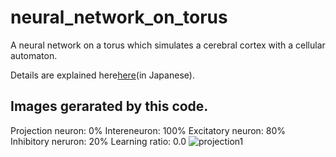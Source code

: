 # neural_network_on_torus
A neural network on a torus which simulates a cerebral cortex with a cellular automaton.

Details are explained here[here](https://speakerdeck.com/yukinaga/iosapurini-yi-shi-hasu-rufalseka-deipuraningufalsexian-niaruren-gong-zhi-neng-ai)(in Japanese).

## Images gerarated by this code.
Projection neuron: 0% Intereneuron: 100%
Excitatory neuron: 80% Inhibitory neruron: 20%
Learning ratio: 0.0
![projection1](https://github.com/yukinaga/neural_network_on_torus/blob/master/images/proj_000.gif)
